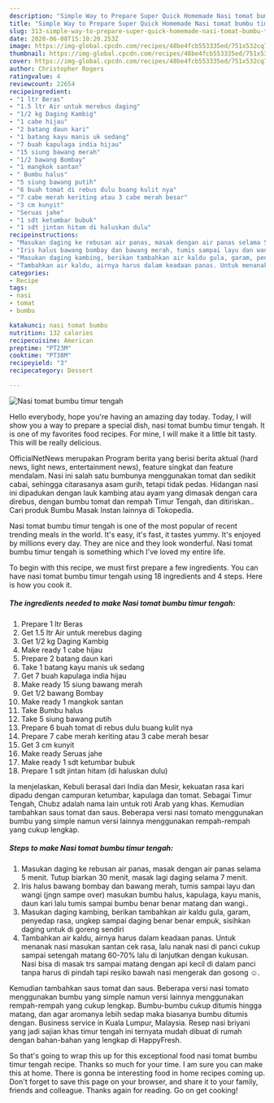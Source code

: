 ```yaml
---
description: "Simple Way to Prepare Super Quick Homemade Nasi tomat bumbu timur tengah"
title: "Simple Way to Prepare Super Quick Homemade Nasi tomat bumbu timur tengah"
slug: 313-simple-way-to-prepare-super-quick-homemade-nasi-tomat-bumbu-timur-tengah
date: 2020-06-08T15:10:20.253Z
image: https://img-global.cpcdn.com/recipes/48be4fcb553335ed/751x532cq70/nasi-tomat-bumbu-timur-tengah-foto-resep-utama.jpg
thumbnail: https://img-global.cpcdn.com/recipes/48be4fcb553335ed/751x532cq70/nasi-tomat-bumbu-timur-tengah-foto-resep-utama.jpg
cover: https://img-global.cpcdn.com/recipes/48be4fcb553335ed/751x532cq70/nasi-tomat-bumbu-timur-tengah-foto-resep-utama.jpg
author: Christopher Rogers
ratingvalue: 4
reviewcount: 22654
recipeingredient:
- "1 ltr Beras"
- "1.5 ltr Air untuk merebus daging"
- "1/2 kg Daging Kambig"
- "1 cabe hijau"
- "2 batang daun kari"
- "1 batang kayu manis uk sedang"
- "7 buah kapulaga india hijau"
- "15 siung bawang merah"
- "1/2 bawang Bombay"
- "1 mangkok santan"
- " Bumbu halus"
- "5 siung bawang putih"
- "6 buah tomat di rebus dulu buang kulit nya"
- "7 cabe merah keriting atau 3 cabe merah besar"
- "3 cm kunyit"
- "Seruas jahe"
- "1 sdt ketumbar bubuk"
- "1 sdt jintan hitam di haluskan dulu"
recipeinstructions:
- "Masukan daging ke rebusan air panas, masak dengan air panas selama 5 menit. Tutup biarkan 30 menit, masak lagi daging selama 7 menit."
- "Iris halus bawang bombay dan bawang merah, tumis sampai layu dan wangi (jngn sampe over) masukan bumbu halus, kapulaga, kayu manis, daun kari lalu tumis sampai bumbu benar benar matang dan wangi.."
- "Masukan daging kambing, berikan tambahkan air kaldu gula, garam, penyedap rasa, ungkep sampai daging benar benar empuk, sisihkan daging untuk di goreng sendiri"
- "Tambahkan air kaldu, airnya harus dalam keadaan panas. Untuk menanak nasi masukan santan cek rasa, lalu nanak nasi di panci cukup sampai setengah matang 60-70% lalu di lanjutkan dengan kukusan. Nasi bisa di masak trs sampai matang dengan api kecil di dalam panci tanpa harus di pindah tapi resiko bawah nasi mengerak dan gosong ☺️."
categories:
- Recipe
tags:
- nasi
- tomat
- bumbu

katakunci: nasi tomat bumbu 
nutrition: 132 calories
recipecuisine: American
preptime: "PT23M"
cooktime: "PT38M"
recipeyield: "3"
recipecategory: Dessert

---
```



![Nasi tomat bumbu timur tengah](https://img-global.cpcdn.com/recipes/48be4fcb553335ed/751x532cq70/nasi-tomat-bumbu-timur-tengah-foto-resep-utama.jpg)

Hello everybody, hope you're having an amazing day today. Today, I will show you a way to prepare a special dish, nasi tomat bumbu timur tengah. It is one of my favorites food recipes. For mine, I will make it a little bit tasty. This will be really delicious.

OfficialNetNews merupakan Program berita yang berisi berita aktual (hard news, light news, entertainment news), feature singkat dan feature mendalam. Nasi ini salah satu bumbunya menggunakan tomat dan sedikit cabai, sehingga citarasanya asam gurih, tetapi tidak pedas. Hidangan nasi ini dipadukan dengan lauk kambing atau ayam yang dimasak dengan cara direbus, dengan bumbu tomat dan rempah Timur Tengah, dan ditiriskan.. Cari produk Bumbu Masak Instan lainnya di Tokopedia.

Nasi tomat bumbu timur tengah is one of the most popular of recent trending meals in the world. It's easy, it's fast, it tastes yummy. It's enjoyed by millions every day. They are nice and they look wonderful. Nasi tomat bumbu timur tengah is something which I've loved my entire life.


To begin with this recipe, we must first prepare a few ingredients. You can have nasi tomat bumbu timur tengah using 18 ingredients and 4 steps. Here is how you cook it.

<!--inarticleads1-->

##### The ingredients needed to make Nasi tomat bumbu timur tengah:

1. Prepare 1 ltr Beras
1. Get 1.5 ltr Air untuk merebus daging
1. Get 1/2 kg Daging Kambig
1. Make ready 1 cabe hijau
1. Prepare 2 batang daun kari
1. Take 1 batang kayu manis uk sedang
1. Get 7 buah kapulaga india hijau
1. Make ready 15 siung bawang merah
1. Get 1/2 bawang Bombay
1. Make ready 1 mangkok santan
1. Take  Bumbu halus
1. Take 5 siung bawang putih
1. Prepare 6 buah tomat di rebus dulu buang kulit nya
1. Prepare 7 cabe merah keriting atau 3 cabe merah besar
1. Get 3 cm kunyit
1. Make ready Seruas jahe
1. Make ready 1 sdt ketumbar bubuk
1. Prepare 1 sdt jintan hitam (di haluskan dulu)


Ia menjelaskan, Kebuli berasal dari India dan Mesir, kekuatan rasa kari dipadu dengan campuran ketumbar, kapulaga dan tomat. Sebagai Timur Tengah, Chubz adalah nama lain untuk roti Arab yang khas. Kemudian tambahkan saus tomat dan saus. Beberapa versi nasi tomato menggunakan bumbu yang simple namun versi lainnya menggunakan rempah-rempah yang cukup lengkap. 

<!--inarticleads2-->

##### Steps to make Nasi tomat bumbu timur tengah:

1. Masukan daging ke rebusan air panas, masak dengan air panas selama 5 menit. Tutup biarkan 30 menit, masak lagi daging selama 7 menit.
1. Iris halus bawang bombay dan bawang merah, tumis sampai layu dan wangi (jngn sampe over) masukan bumbu halus, kapulaga, kayu manis, daun kari lalu tumis sampai bumbu benar benar matang dan wangi..
1. Masukan daging kambing, berikan tambahkan air kaldu gula, garam, penyedap rasa, ungkep sampai daging benar benar empuk, sisihkan daging untuk di goreng sendiri
1. Tambahkan air kaldu, airnya harus dalam keadaan panas. Untuk menanak nasi masukan santan cek rasa, lalu nanak nasi di panci cukup sampai setengah matang 60-70% lalu di lanjutkan dengan kukusan. Nasi bisa di masak trs sampai matang dengan api kecil di dalam panci tanpa harus di pindah tapi resiko bawah nasi mengerak dan gosong ☺️.


Kemudian tambahkan saus tomat dan saus. Beberapa versi nasi tomato menggunakan bumbu yang simple namun versi lainnya menggunakan rempah-rempah yang cukup lengkap. Bumbu-bumbu cukup ditumis hingga matang, dan agar aromanya lebih sedap maka biasanya bumbu ditumis dengan. Business service in Kuala Lumpur, Malaysia. Resep nasi briyani yang jadi sajian khas timur tengah ini ternyata mudah dibuat di rumah dengan bahan-bahan yang lengkap di HappyFresh. 

So that's going to wrap this up for this exceptional food nasi tomat bumbu timur tengah recipe. Thanks so much for your time. I am sure you can make this at home. There is gonna be interesting food in home recipes coming up. Don't forget to save this page on your browser, and share it to your family, friends and colleague. Thanks again for reading. Go on get cooking!
